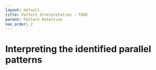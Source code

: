 ```yaml
---
layout: default
title: Pattern Interpretation - TODO
parent: Pattern Detection
nav_order: 2
---
```


# Interpreting the identified parallel patterns